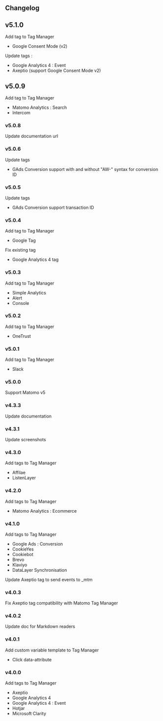 ## Changelog

## v5.1.0

Add tag to Tag Manager

- Google Consent Mode (v2)

Update tags :

- Google Analytics 4 : Event
- Axeptio (support Google Consent Mode v2)

## v5.0.9

Add tag to Tag Manager

- Matomo Analytics : Search
- Intercom

### v5.0.8

Update documentation url

### v5.0.6

Update tags

- GAds Conversion support with and without "AW-" syntax for conversion ID

### v5.0.5

Update tags

- GAds Conversion support transaction ID

### v5.0.4

Add tag to Tag Manager

- Google Tag

Fix existing tag

- Google Analytics 4 tag

### v5.0.3

Add tag to Tag Manager

- Simple Analytics
- Alert
- Console

### v5.0.2

Add tag to Tag Manager

- OneTrust

### v5.0.1

Add tag to Tag Manager

- Slack

### v5.0.0

Support Matomo v5

### v4.3.3

Update documentation

### v4.3.1

Update screenshots

### v4.3.0

Add tags to Tag Manager

- Affilae
- ListenLayer

### v4.2.0

Add tags to Tag Manager

- Matomo Analytics : Ecommerce

### v4.1.0

Add tags to Tag Manager

- Google Ads : Conversion
- CookieYes
- Cookiebot
- Brevo
- Klaviyo
- DataLayer Synchronisation

Update Axeptio tag to send events to _mtm

### v4.0.3

Fix Axeptio tag compatibility with Matomo Tag Manager

### v4.0.2

Update doc for Markdown readers

### v4.0.1

Add custom variable template to Tag Manager

- Click data-attribute

### v4.0.0

Add tags to Tag Manager

- Axeptio
- Google Analytics 4
- Google Analytics 4 : Event
- Hotjar
- Microsoft Clarity
